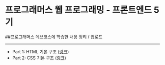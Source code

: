 # 프로그래머스 웹 프로그래밍 - 프론트엔드 5기

##프로그래머스 데브코스에 학습한 내용 정리 / 업로드

---

- Part 1: HTML 기본 구조 ([링크][1])
- Part 2: CSS 기본 구조 ([링크][2])

[1]: https://github.com/eafiseemn/learn-html/tree/main/part1
[2]: https://github.com/eafiseemn/learn-html/tree/main/part2
